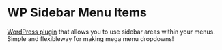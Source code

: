 # WP Sidebar Menu Items

[WordPress plugin](https://wordpress.org/plugins/sidebar-menu-items/) that allows you to use sidebar areas within your menus. Simple and flexibleway for making mega menu dropdowns!
